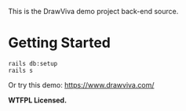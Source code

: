 This is the DrawViva demo project back-end source.

# Getting Started
```
rails db:setup
rails s
```
Or try this demo:
https://www.drawviva.com/


**WTFPL Licensed.**
